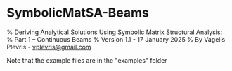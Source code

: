# SymbolicMatSA-Beams

% Deriving Analytical Solutions Using Symbolic Matrix Structural Analysis:
% Part 1 – Continuous Beams
% Version 1.1 - 17 January 2025
% By Vagelis Plevris - vplevris@gmail.com

Note that the example files are in the "examples" folder

